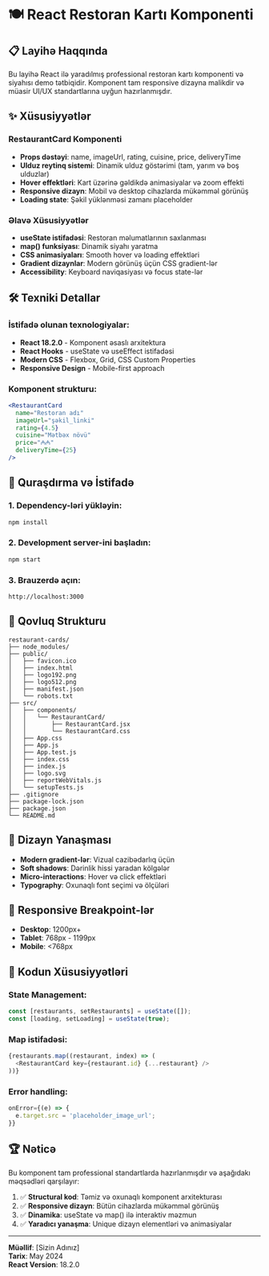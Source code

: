 # 🍽️ React Restoran Kartı Komponenti

## 📋 Layihə Haqqında

Bu layihə React ilə yaradılmış professional restoran kartı komponenti və siyahısı demo tətbiqidir. Komponent tam responsive dizayna malikdir və müasir UI/UX standartlarına uyğun hazırlanmışdır.

## ✨ Xüsusiyyətlər

### RestaurantCard Komponenti
- **Props dəstəyi**: name, imageUrl, rating, cuisine, price, deliveryTime
- **Ulduz reytinq sistemi**: Dinamik ulduz göstərimi (tam, yarım və boş ulduzlar)
- **Hover effektləri**: Kart üzərinə gəldikdə animasiyalar və zoom effekti
- **Responsive dizayn**: Mobil və desktop cihazlarda mükəmməl görünüş
- **Loading state**: Şəkil yüklənməsi zamanı placeholder

### Əlavə Xüsusiyyətlər
- **useState istifadəsi**: Restoran məlumatlarının saxlanması
- **map() funksiyası**: Dinamik siyahı yaratma
- **CSS animasiyaları**: Smooth hover və loading effektləri
- **Gradient dizaynlar**: Modern görünüş üçün CSS gradient-lər
- **Accessibility**: Keyboard naviqasiyası və focus state-lər

## 🛠️ Texniki Detallar

### İstifadə olunan texnologiyalar:
- **React 18.2.0** - Komponent əsaslı arxitektura
- **React Hooks** - useState və useEffect istifadəsi  
- **Modern CSS** - Flexbox, Grid, CSS Custom Properties
- **Responsive Design** - Mobile-first approach

### Komponent strukturu:
```jsx
<RestaurantCard 
  name="Restoran adı"
  imageUrl="şəkil_linki" 
  rating={4.5}
  cuisine="Mətbəx növü"
  price="₼₼"
  deliveryTime={25}
/>
```

## 🚀 Quraşdırma və İstifadə

### 1. Dependency-ləri yükləyin:
```bash
npm install
```

### 2. Development server-ini başladın:
```bash
npm start
```

### 3. Brauzerdə açın:
```
http://localhost:3000
```

## 📁 Qovluq Strukturu

```
restaurant-cards/
├── node_modules/
├── public/
│   ├── favicon.ico
│   ├── index.html
│   ├── logo192.png
│   ├── logo512.png
│   ├── manifest.json
│   └── robots.txt
├── src/
│   ├── components/
│   │   └── RestaurantCard/
│   │       ├── RestaurantCard.jsx
│   │       └── RestaurantCard.css
│   ├── App.css
│   ├── App.js
│   ├── App.test.js
│   ├── index.css
│   ├── index.js
│   ├── logo.svg
│   ├── reportWebVitals.js
│   └── setupTests.js
├── .gitignore
├── package-lock.json
├── package.json
└── README.md
```

## 🎨 Dizayn Yanaşması

- **Modern gradient-lər**: Vizual cazibədarlıq üçün
- **Soft shadows**: Dərinlik hissi yaradan kölgələr
- **Micro-interactions**: Hover və click effektləri
- **Typography**: Oxunaqlı font seçimi və ölçüləri

## 📱 Responsive Breakpoint-lər

- **Desktop**: 1200px+
- **Tablet**: 768px - 1199px  
- **Mobile**: <768px

## 🔧 Kodun Xüsusiyyətləri

### State Management:
```javascript
const [restaurants, setRestaurants] = useState([]);
const [loading, setLoading] = useState(true);
```

### Map istifadəsi:
```javascript
{restaurants.map((restaurant, index) => (
  <RestaurantCard key={restaurant.id} {...restaurant} />
))}
```

### Error handling:
```javascript
onError={(e) => {
  e.target.src = 'placeholder_image_url';
}}
```

## 🏆 Nəticə

Bu komponent tam professional standartlarda hazırlanmışdır və aşağıdakı məqsədləri qarşılayır:

1. ✅ **Structural kod**: Təmiz və oxunaqlı komponent arxitekturası
2. ✅ **Responsive dizayn**: Bütün cihazlarda mükəmməl görünüş  
3. ✅ **Dinamika**: useState və map() ilə interaktiv məzmun
4. ✅ **Yaradıcı yanaşma**: Unique dizayn elementləri və animasiyalar

---

**Müəllif**: [Sizin Adınız]  
**Tarix**: May 2024  
**React Version**: 18.2.0